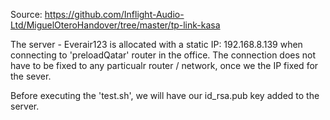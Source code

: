 Source: https://github.com/Inflight-Audio-Ltd/MiguelOteroHandover/tree/master/tp-link-kasa


The server - Everair123 is allocated with a static IP: 192.168.8.139 when connecting to 'preloadQatar' router in the office. The connection does not have to be fixed to any particualr router / network, once we the IP fixed for the sever.

Before executing the 'test.sh', we will have our id_rsa.pub key added to the server.
